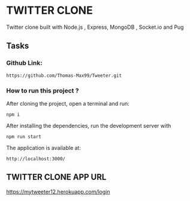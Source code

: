 # TWITTER CLONE

Twitter clone built with Node.js , Express, MongoDB , Socket.io and Pug

## Tasks

### Github Link:

`https://github.com/Thomas-Max99/Tweeter.git`

### How to run this project ?
After cloning the project, open a terminal and run:

`npm i`

After installing the dependencies, run the development server with 

`npm run start`

The application is available at:

`http://localhost:3000/`


## TWITTER CLONE APP URL

<a href="https://mytweeter12.herokuapp.com/login">https://mytweeter12.herokuapp.com/login</a>
